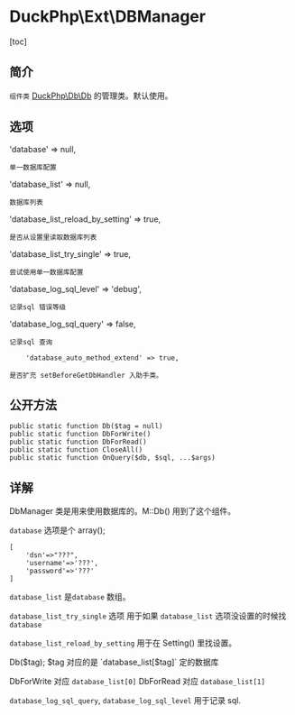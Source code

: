 # DuckPhp\Ext\DBManager
[toc]

## 简介
`组件类` [DuckPhp\Db\Db](Db-Db.md) 的管理类。默认使用。
## 选项

'database' => null,

    单一数据库配置
'database_list' => null,

    数据库列表
'database_list_reload_by_setting' => true,

    是否从设置里读取数据库列表
'database_list_try_single' => true,

    尝试使用单一数据库配置
'database_log_sql_level' => 'debug',

    记录sql 错误等级
'database_log_sql_query' => false,

    记录sql 查询

        'database_auto_method_extend' => true,

    是否扩充 setBeforeGetDbHandler 入助手类。
## 公开方法

    public static function Db($tag = null)
    public static function DbForWrite()
    public static function DbForRead()
    public static function CloseAll()
    public static function OnQuery($db, $sql, ...$args)
    
## 详解

DbManager 类是用来使用数据库的。M::Db() 用到了这个组件。

`database` 选项是个 array();
```
[
    'dsn'=>"???",
    'username'=>'???',
    'password'=>'???'
]
```

`database_list` 是`database` 数组。

`database_list_try_single` 选项 用于如果 `database_list` 选项没设置的时候找`database`

`database_list_reload_by_setting` 用于在 Setting() 里找设置。

Db($tag); $tag 对应的是  `database_list[$tag]` 定的数据库


DbForWrite 对应 `database_list[0]`  DbForRead 对应 `database_list[1]`

`database_log_sql_query`, `database_log_sql_level` 用于记录 sql.

